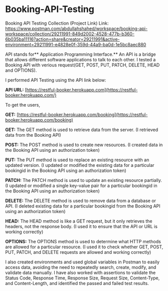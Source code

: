 # Booking-API-Testing

Booking API Testing Collection (Project Link) Link: https://www.postman.com/abdullahshahed/workspace/booking-api-workspace/collection/29211991-849d2002-4528-477b-b360-6b035ba11116?action=share&creator=29211991&active-environment=29211991-e4828e0f-359d-44a9-ba0d-1e5bc8aec880  

API stands for** Application Programming Interface.** An API is a bridge that allows different software applications to talk to each other. I tested a Booking API with verious request(GET, POST, PUT, PATCH, DELETE, HEAD and OPTIONS).

I performed API Testing using the API link below:

**API URL:** [https://restful-booker.herokuapp.com](https://restful-booker.herokuapp.com/)

To get the users, 

**GET:** [https://restful-booker.herokuapp.com/booking](https://restful-booker.herokuapp.com/booking)

**GET:** The GET method is used to retrieve data from the server. (I retrieved data from the Booking API)

**POST:** The POST method is used to create new resources. (I created data in the Booking API using an authorization token)

**PUT:** The PUT method is used to replace an existing resource with an updated version. (I updated or modified the existing data for a particular bookingid in the Booking API using an authorization token)

**PATCH:** The PATCH method is used to update an existing resource partially. (I updated or modified a single key-value pair for a particular bookingid in the Booking API using an authorization token)

**DELETE:** The DELETE method is used to remove data from a database or API. (I deleted existing data for a particular bookingid from the Booking API using an authorization token)

**HEAD:** The HEAD method is like a GET request, but it only retrieves the headers, not the response body. (I used it to ensure that the API or URL is working correctly)

**OPTIONS:** The OPTIONS method is used to determine what HTTP methods are allowed for a particular resource. (I used it to check whether GET, POST, PUT, PATCH, and DELETE requests are allowed and working correctly)

I also created environments and used global variables in Postman to easily access data, avoiding the need to repeatedly search, create, modify, and validate data manually.
I have also worked with assertions to validate the Status Code, Response Time, Response Size, Request Size, Content-Type, and Content-Length, and identified the passed and failed test results.
